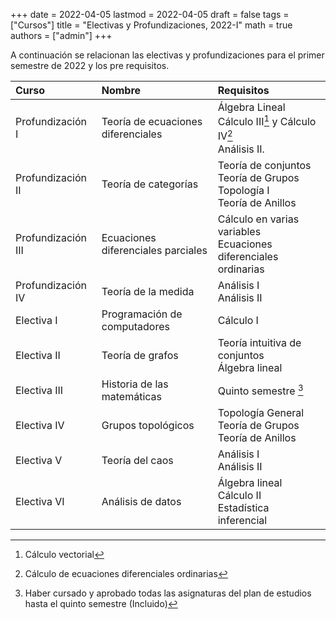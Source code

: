 +++
date      = 2022-04-05
lastmod   = 2022-04-05
draft     = false
tags      = ["Cursos"]
title     = "Electivas y Profundizaciones, 2022-I"
math      = true
authors = ["admin"]
+++

A continuación se relacionan las electivas y profundizaciones para el primer semestre de 2022 y los pre requisitos.

Curso | Nombre | Requisitos 
:----------| :---------- | :----------
Profundización I | Teoría de ecuaciones diferenciales | Álgebra Lineal <br> Cálculo III[^1] y Cálculo IV[^2] <br> Análisis II.
Profundización II | Teoría de categorías | Teoría de conjuntos <br> Teoría de Grupos <br> Topología I <br> Teoría de Anillos
Profundización III | Ecuaciones diferenciales parciales | Cálculo en varias variables <br> Ecuaciones diferenciales ordinarias
Profundización IV | Teoría de la medida | Análisis I <br> Análisis II
Electiva I | Programación de computadores | Cálculo I
Electiva II | Teoría de grafos | Teoría intuitiva de conjuntos <br> Álgebra lineal
Electiva III | Historia de las matemáticas | Quinto semestre [^3]
Electiva IV | Grupos topológicos | Topología General <br> Teoría de Grupos <br> Teoría de Anillos
Electiva V | Teoría del caos | Análisis I <br> Análisis II
Electiva VI | Análisis de datos |  Álgebra lineal  <br> Cálculo II <br> Estadística inferencial 


[^1]: Cálculo vectorial 
[^2]: Cálculo de ecuaciones diferenciales ordinarias
[^3]: Haber cursado y aprobado todas las asignaturas del plan de estudios hasta el quinto semestre (Incluido)
